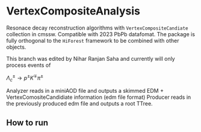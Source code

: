 # VertexCompositeAnalysis

Resonace decay reconstruction algorithms with ```VertexCompositeCandiate``` collection in cmssw. Compatible with 2023 PbPb datafomat. The package is fully orthogonal to the ```HiForest``` framework to be combined with other objects.

This branch was edited by Nihar Ranjan Saha and currently will only process events of 

$\Lambda_{c}^{\pm} \to p^{\pm}K^{\mp}\pi^{\pm}$



Analyzer reads in a miniAOD file and outputs a skimmed EDM + VertexComositeCandidiate information (edm file format)
Producer reads in the previously produced edm file and outputs a root TTree.





## How to run



